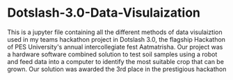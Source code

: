# Dotslash-3.0-Data-Visulaization
This is a jupyter file containing all the different methods of data visulaiztion used in my teams hackathon project in Dotslash 3.0, the flagship Hackathon of PES University's annual intercollegiate fest Aatmatrisha.
Our project was a hardware software combined solution to test soil samples using a robot and feed data into a computer to identify the most suitable crop that can be grown.
Our solution was awarded the 3rd place in the prestigious hackathon
